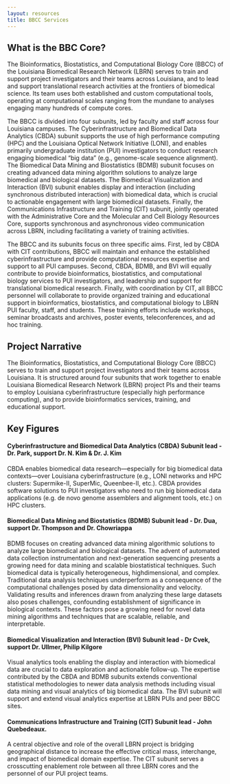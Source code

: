 ```yaml
---
layout: resources
title: BBCC Services
---
```


## What is the BBC Core?

The Bioinformatics, Biostatistics, and Computational Biology Core (BBCC) of the Louisiana Biomedical Research Network (LBRN) serves to train and support project investigators and their teams across Louisiana, and to lead and support translational research activities at the frontiers of biomedical science. Its team uses both established and custom computational tools, operating at computational scales ranging from the mundane to analyses engaging many hundreds of compute cores.

The BBCC is divided into four subunits, led by faculty and staff across four Louisiana campuses. The Cyberinfrastructure and Biomedical Data Analytics (CBDA) subunit supports the use of high performance computing (HPC) and the Louisiana Optical Network Initiative (LONI), and enables primarily undergraduate institution (PUI) investigators to conduct research engaging biomedical “big data” (e.g., genome-scale sequence alignment). The Biomedical Data Mining and Biostatistics (BDMB) subunit focuses on creating advanced data mining algorithm solutions to analyze large biomedical and biological datasets. The Biomedical Visualization and Interaction (BVI) subunit enables display and interaction (including synchronous distributed interaction) with biomedical data, which is crucial to actionable engagement with large biomedical datasets. Finally, the Communications Infrastructure and Training (CIT) subunit, jointly operated with the Administrative Core and the Molecular and Cell Biology Resources Core, supports synchronous and asynchronous video communication across LBRN, including facilitating a variety of training activities.

The BBCC and its subunits focus on three specific aims. First, led by CBDA with CIT contributions, BBCC will maintain and enhance the established cyberinfrastructure and provide computational resources expertise and support to all PUI campuses. Second, CBDA, BDMB, and BVI will equally contribute to provide bioinformatics, biostatistics, and computational biology services to PUI investigators, and leadership and support for translational biomedical research. Finally, with coordination by CIT, all BBCC personnel will collaborate to provide organized training and educational support in bioinformatics, biostatistics, and computational biology to LBRN PUI faculty, staff, and students. These training efforts include workshops, seminar broadcasts and archives, poster events, teleconferences, and ad hoc training.

## Project Narrative

The Bioinformatics, Biostatistics, and Computational Biology Core (BBCC) serves to train and support project investigators and their teams across Louisiana. It is structured around four subunits that work together to enable Louisiana Biomedical Research Network (LBRN) project PIs and their teams to employ Louisiana cyberinfrastructure (especially high performance computing), and to provide bioinformatics services, training, and educational support.

## Key Figures

#### Cyberinfrastructure and Biomedical Data Analytics (CBDA) Subunit lead - Dr. Park, support Dr. N. Kim & Dr. J. Kim

CBDA enables biomedical data research—especially for big biomedical data contexts—over Louisiana cyberinfrastructure (e.g., LONI networks and HPC clusters: Supermike-II, SuperMic, Queenbee-II, etc.). CBDA provides software solutions to PUI investigators who need to run big biomedical data applications (e.g. de novo genome assemblers and alignment tools, etc.) on HPC clusters.

#### Biomedical Data Mining and Biostatistics (BDMB) Subunit lead - Dr. Dua, support Dr. Thompson and Dr. Chowriappa

BDMB focuses on creating advanced data mining algorithmic solutions to analyze large biomedical and biological datasets. The advent of automated data collection instrumentation and next-generation sequencing presents a growing need for data mining and scalable biostatistical techniques. Such biomedical data is typically heterogeneous, highdimensional, and complex. Traditional data analysis techniques underperform as a consequence of the computational challenges posed by data dimensionality and velocity. Validating results and inferences drawn from analyzing these large datasets also poses challenges, confounding establishment of significance in biological contexts. These factors pose a growing need for novel data mining algorithms and techniques that are scalable, reliable, and interpretable.

#### Biomedical Visualization and Interaction (BVI) Subunit lead - Dr Cvek, support Dr. Ullmer, Philip Kilgore

Visual analytics tools enabling the display and interaction with biomedical data are crucial to data exploration and actionable follow-up. The expertise contributed by the CBDA and BDMB subunits extends conventional statistical methodologies to newer data analysis methods including visual data mining and visual analytics of big biomedical data. The BVI subunit will support and extend visual analytics expertise at LBRN PUIs and peer BBCC sites.

#### Communications Infrastructure and Training (CIT) Subunit lead - John Quebedeaux.

A central objective and role of the overall LBRN project is bridging geographical distance to increase the effective critical mass, interchange, and impact of biomedical domain expertise. The CIT subunit serves a crosscutting enablement role between all three LBRN cores and the personnel of our PUI project teams.
